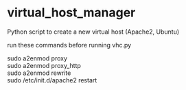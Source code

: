 # virtual_host_manager
Python script to create a new virtual host (Apache2, Ubuntu)

run these commands before running vhc.py

sudo a2enmod proxy<br>
sudo a2enmod proxy_http<br>
sudo a2enmod rewrite<br>
sudo /etc/init.d/apache2 restart<br>

